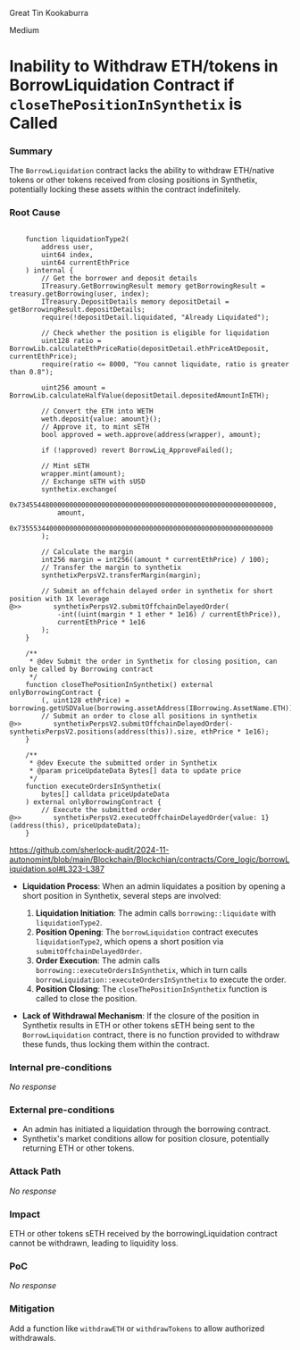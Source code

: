 Great Tin Kookaburra

Medium

# Inability to Withdraw ETH/tokens in BorrowLiquidation Contract if `closeThePositionInSynthetix` is Called

### Summary

The `BorrowLiquidation` contract lacks the ability to withdraw ETH/native tokens or other tokens received from closing positions in Synthetix, potentially locking these assets within the contract indefinitely.


### Root Cause


```solidity

    function liquidationType2(
        address user,
        uint64 index,
        uint64 currentEthPrice
    ) internal {
        // Get the borrower and deposit details
        ITreasury.GetBorrowingResult memory getBorrowingResult = treasury.getBorrowing(user, index);
        ITreasury.DepositDetails memory depositDetail = getBorrowingResult.depositDetails;
        require(!depositDetail.liquidated, "Already Liquidated");

        // Check whether the position is eligible for liquidation
        uint128 ratio = BorrowLib.calculateEthPriceRatio(depositDetail.ethPriceAtDeposit, currentEthPrice);
        require(ratio <= 8000, "You cannot liquidate, ratio is greater than 0.8");

        uint256 amount = BorrowLib.calculateHalfValue(depositDetail.depositedAmountInETH);

        // Convert the ETH into WETH
        weth.deposit{value: amount}();
        // Approve it, to mint sETH
        bool approved = weth.approve(address(wrapper), amount);

        if (!approved) revert BorrowLiq_ApproveFailed();

        // Mint sETH
        wrapper.mint(amount);
        // Exchange sETH with sUSD
        synthetix.exchange(
            0x7345544800000000000000000000000000000000000000000000000000000000,
            amount,
            0x7355534400000000000000000000000000000000000000000000000000000000
        );

        // Calculate the margin
        int256 margin = int256((amount * currentEthPrice) / 100);
        // Transfer the margin to synthetix
        synthetixPerpsV2.transferMargin(margin);

        // Submit an offchain delayed order in synthetix for short position with 1X leverage
@>>        synthetixPerpsV2.submitOffchainDelayedOrder(
            -int((uint(margin * 1 ether * 1e16) / currentEthPrice)),
            currentEthPrice * 1e16
        );
    }

    /**
     * @dev Submit the order in Synthetix for closing position, can only be called by Borrowing contract
     */
    function closeThePositionInSynthetix() external onlyBorrowingContract {
        (, uint128 ethPrice) = borrowing.getUSDValue(borrowing.assetAddress(IBorrowing.AssetName.ETH));
        // Submit an order to close all positions in synthetix
@>>        synthetixPerpsV2.submitOffchainDelayedOrder(-synthetixPerpsV2.positions(address(this)).size, ethPrice * 1e16);
    }

    /**
     * @dev Execute the submitted order in Synthetix
     * @param priceUpdateData Bytes[] data to update price
     */
    function executeOrdersInSynthetix(
        bytes[] calldata priceUpdateData
    ) external onlyBorrowingContract {
        // Execute the submitted order
@>>        synthetixPerpsV2.executeOffchainDelayedOrder{value: 1}(address(this), priceUpdateData);
    }

```
https://github.com/sherlock-audit/2024-11-autonomint/blob/main/Blockchain/Blockchian/contracts/Core_logic/borrowLiquidation.sol#L323-L387
- **Liquidation Process**: When an admin liquidates a position by opening a short position in Synthetix, several steps are involved:
  1. **Liquidation Initiation**: The admin calls `borrowing::liquidate` with `liquidationType2`.
  2. **Position Opening**: The `borrowLiquidation` contract executes `liquidationType2`, which opens a short position via `submitOffchainDelayedOrder`.
  3. **Order Execution**: The admin calls `borrowing::executeOrdersInSynthetix`, which in turn calls `borrowLiquidation::executeOrdersInSynthetix` to execute the order.
  4. **Position Closing**: The `closeThePositionInSynthetix` function is called to close the position.

- **Lack of Withdrawal Mechanism**: If the closure of the position in Synthetix results in ETH or other tokens sETH being sent to the `BorrowLiquidation` contract, there is no function provided to withdraw these funds, thus locking them within the contract.


### Internal pre-conditions

_No response_

### External pre-conditions

- An admin has initiated a liquidation through the borrowing contract.
- Synthetix's market conditions allow for position closure, potentially returning ETH or other tokens.


### Attack Path

_No response_

### Impact

ETH or other tokens sETH received by the borrowingLiquidation contract cannot be withdrawn, leading to liquidity loss.


### PoC

_No response_

### Mitigation

Add a function like `withdrawETH` or `withdrawTokens` to allow authorized withdrawals.